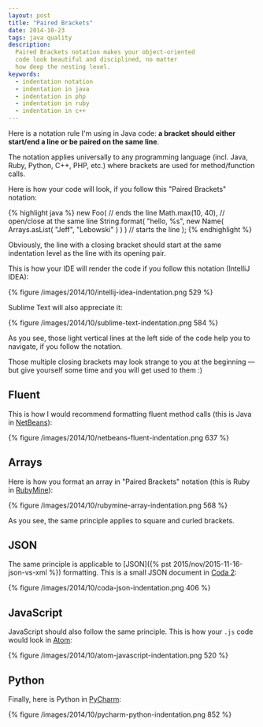 ```yaml
---
layout: post
title: "Paired Brackets"
date: 2014-10-23
tags: java quality
description:
  Paired Brackets notation makes your object-oriented
  code look beautiful and disciplined, no matter
  how deep the nesting level.
keywords:
  - indentation notation
  - indentation in java
  - indentation in php
  - indentation in ruby
  - indentation in c++
---
```


Here is a notation rule I'm using in Java code:
**a bracket should either start/end
a line or be paired on the same line**.

The notation applies universally to any programming language (incl.
Java, Ruby, Python, C++, PHP, etc.) where brackets are used
for method/function calls.

Here is how your code will look, if you follow
this "Paired Brackets" notation:

{% highlight java %}
new Foo( // ends the line
  Math.max(10, 40), // open/close at the same line
  String.format(
    "hello, %s",
    new Name(
      Arrays.asList(
        "Jeff",
        "Lebowski"
      )
    )
  ) // starts the line
);
{% endhighlight %}

<!--more-->

Obviously, the line with a closing bracket should start at the same
indentation level as the line with its opening pair.

This is how your IDE will render the code if you
follow this notation (IntelliJ IDEA):

{% figure /images/2014/10/intellij-idea-indentation.png 529 %}

Sublime Text will also appreciate it:

{% figure /images/2014/10/sublime-text-indentation.png 584 %}

As you see, those light vertical lines at the left side
of the code help you to navigate, if you follow the notation.

Those multiple closing brackets may look strange to you
at the beginning &mdash; but give yourself some time and you will
get used to them :)

## Fluent

This is how I would recommend formatting fluent method calls
(this is Java in [NetBeans](https://netbeans.org/)):

{% figure /images/2014/10/netbeans-fluent-indentation.png 637 %}

## Arrays

Here is how you format an array in "Paired Brackets" notation
(this is Ruby in [RubyMine](https://www.jetbrains.com/ruby/)):

{% figure /images/2014/10/rubymine-array-indentation.png 568 %}

As you see, the same principle applies to square and curled brackets.

## JSON

The same principle is applicable to
[JSON]({% pst 2015/nov/2015-11-16-json-vs-xml %}) formatting. This is
a small JSON document in [Coda 2](http://panic.com/coda/):

{% figure /images/2014/10/coda-json-indentation.png 406 %}

## JavaScript

JavaScript should also follow the same principle. This is
how your `.js` code would look in [Atom](https://atom.io/):

{% figure /images/2014/10/atom-javascript-indentation.png 520 %}

## Python

Finally, here is Python in [PyCharm](https://www.jetbrains.com/pycharm/):

{% figure /images/2014/10/pycharm-python-indentation.png 852 %}

